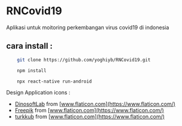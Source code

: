 # RNCovid19

Aplikasi untuk moitoring perkembangan virus covid19 di indonesia

## cara install :

```bash
    git clone https://github.com/yoghiyb/RNCovid19.git

    npm install

    npx react-native run-android
```

Design Application icons : 
- [DinosoftLab](https://www.flaticon.com/authors/dinosoftlabs) from [www.flaticon.com](https://www.flaticon.com/)
- [Freepik](https://www.flaticon.com/authors/freepik) from [www.flaticon.com](https://www.flaticon.com/)
- [turkkub](https://www.flaticon.com/authors/turkkub) from [www.flaticon.com](https://www.flaticon.com/)